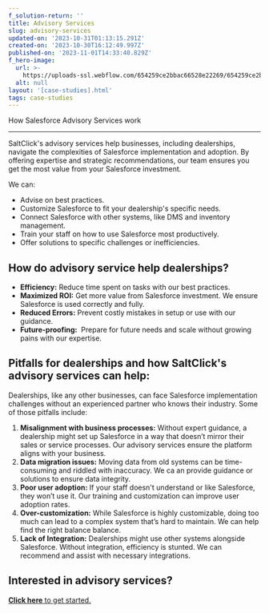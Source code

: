 ```yaml
---
f_solution-return: ''
title: Advisory Services
slug: advisory-services
updated-on: '2023-10-31T01:13:15.291Z'
created-on: '2023-10-30T16:12:49.997Z'
published-on: '2023-11-01T14:33:40.829Z'
f_hero-image:
  url: >-
    https://uploads-ssl.webflow.com/654259ce2bbac66528e22269/654259ce2bbac66528e22360_dealership1.jpeg
  alt: null
layout: '[case-studies].html'
tags: case-studies
---
```


How Salesforce Advisory Services work  

----------------------------------------

SaltClick's advisory services help businesses, including dealerships, navigate the complexities of Salesforce implementation and adoption. By offering expertise and strategic recommendations, our team ensures you get the most value from your Salesforce investment.

We can: 

*   Advise on best practices.
*   Customize Salesforce to fit your dealership's specific needs.
*   Connect Salesforce with other systems, like DMS and inventory management.
*   Train your staff on how to use Salesforce most productively. 
*   Offer solutions to specific challenges or inefficiencies.  
    

How do advisory service help dealerships?
-----------------------------------------

*   **Efficiency:** Reduce time spent on tasks with our best practices.
*   **Maximized ROI:** Get more value from Salesforce investment. We ensure Salesforce is used correctly and fully. **‍**
*   **Reduced Errors:** Prevent costly mistakes in setup or use with our guidance. **‍**
*   **Future-proofing:**  Prepare for future needs and scale without growing pains with our expertise.  
    

Pitfalls for dealerships and how SaltClick's advisory services can help:
------------------------------------------------------------------------

Dealerships, like any other businesses, can face Salesforce implementation challenges without an experienced partner who knows their industry. Some of those pitfalls include:  

1.  **Misalignment with business processes:** Without expert guidance, a dealership might set up Salesforce in a way that doesn’t mirror their sales or service processes. Our advisory services ensure the platform aligns with your business.
2.  **Data migration issues:** Moving data from old systems can be time-consuming and riddled with inaccuracy. We ca an provide guidance or solutions to ensure data integrity.
3.  **Poor user adoption:** If your staff doesn't understand or like Salesforce, they won’t use it. Our training and customization can improve user adoption rates. 
4.  **Over-customization:** While Salesforce is highly customizable, doing too much can lead to a complex system that’s hard to maintain. We can help find the right balance balance.
5.  **Lack of Integration:** Dealerships might use other systems alongside Salesforce. Without integration, efficiency is stunted. We can recommend and assist with necessary integrations.

  
Interested in advisory services?
-----------------------------------

[**Click here** to get started.](/contact)

